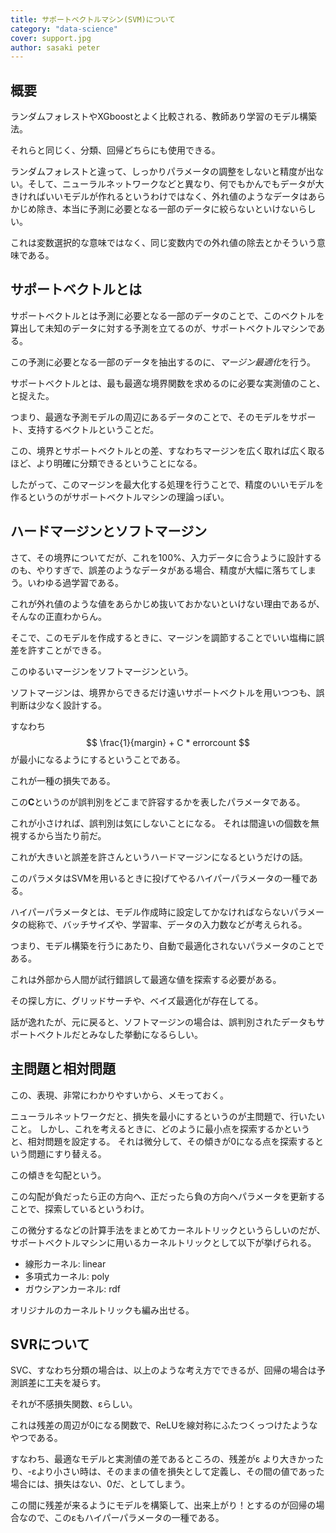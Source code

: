 ```yaml
---
title: サポートベクトルマシン(SVM)について
category: "data-science"
cover: support.jpg
author: sasaki peter
---
```


## 概要

ランダムフォレストやXGboostとよく比較される、教師あり学習のモデル構築法。

それらと同じく、分類、回帰どちらにも使用できる。

ランダムフォレストと違って、しっかりパラメータの調整をしないと精度が出ない。そして、ニューラルネットワークなどと異なり、何でもかんでもデータが大きければいいモデルが作れるというわけではなく、外れ値のようなデータはあらかじめ除き、本当に予測に必要となる一部のデータに絞らないといけないらしい。

これは変数選択的な意味ではなく、同じ変数内での外れ値の除去とかそういう意味である。

## サポートベクトルとは

サポートベクトルとは予測に必要となる一部のデータのことで、このベクトルを算出して未知のデータに対する予測を立てるのが、サポートベクトルマシンである。

この予測に必要となる一部のデータを抽出するのに、*マージン最適化*を行う。

サポートベクトルとは、最も最適な境界関数を求めるのに必要な実測値のこと、と捉えた。

つまり、最適な予測モデルの周辺にあるデータのことで、そのモデルをサポート、支持するベクトルということだ。

この、境界とサポートベクトルとの差、すなわちマージンを広く取れば広く取るほど、より明確に分類できるということになる。

したがって、このマージンを最大化する処理を行うことで、精度のいいモデルを作るというのがサポートベクトルマシンの理論っぽい。

## ハードマージンとソフトマージン

さて、その境界についてだが、これを100%、入力データに合うように設計するのも、やりすぎで、誤差のようなデータがある場合、精度が大幅に落ちてしまう。いわゆる過学習である。

これが外れ値のような値をあらかじめ抜いておかないといけない理由であるが、そんなの正直わからん。

そこで、このモデルを作成するときに、マージンを調節することでいい塩梅に誤差を許すことができる。

このゆるいマージンをソフトマージンという。

ソフトマージンは、境界からできるだけ遠いサポートベクトルを用いつつも、誤判断は少なく設計する。

すなわち
$$
\frac{1}{margin} + C * errorcount
$$
 が最小になるようにするということである。

これが一種の損失である。

この**C**というのが誤判別をどこまで許容するかを表したパラメータである。


これが小さければ、誤判別は気にしないことになる。
それは間違いの個数を無視するから当たり前だ。

これが大きいと誤差を許さんというハードマージンになるというだけの話。

このパラメタはSVMを用いるときに投げてやるハイパーパラメータの一種である。

ハイパーパラメータとは、モデル作成時に設定してかなければならないパラメータの総称で、バッチサイズや、学習率、データの入力数などが考えられる。

つまり、モデル構築を行うにあたり、自動で最適化されないパラメータのことである。

これは外部から人間が試行錯誤して最適な値を探索する必要がある。

その探し方に、グリッドサーチや、ベイズ最適化が存在してる。

話が逸れたが、元に戻ると、ソフトマージンの場合は、誤判別されたデータもサポートベクトルだとみなした挙動になるらしい。

## 主問題と相対問題

この、表現、非常にわかりやすいから、メモっておく。

ニューラルネットワークだと、損失を最小にするというのが主問題で、行いたいこと。
しかし、これを考えるときに、どのように最小点を探索するかというと、相対問題を設定する。
それは微分して、その傾きが0になる点を探索するという問題にすり替える。

この傾きを勾配という。

この勾配が負だったら正の方向へ、正だったら負の方向へパラメータを更新することで、探索しているというわけ。

この微分するなどの計算手法をまとめてカーネルトリックというらしいのだが、サポートベクトルマシンに用いるカーネルトリックとして以下が挙げられる。

* 線形カーネル: linear
* 多項式カーネル: poly
* ガウシアンカーネル: rdf

オリジナルのカーネルトリックも編み出せる。

## SVRについて

SVC、すなわち分類の場合は、以上のような考え方でできるが、回帰の場合は予測誤差に工夫を凝らす。

それが不感損失関数、εらしい。

これは残差の周辺が0になる関数で、ReLUを線対称にふたつくっつけたようなやつである。

すなわち、最適なモデルと実測値の差であるところの、残差がε より大きかったり、-εより小さい時は、そのままの値を損失として定義し、その間の値であった場合には、損失はない、0だ、としてしまう。

この間に残差が来るようにモデルを構築して、出来上がり！とするのが回帰の場合なので、このεもハイパーパラメータの一種である。


